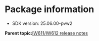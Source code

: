 # Package information

-   SDK version: 25.06.00-pvw2

**Parent topic:**[IW611/IW612 release notes](../topics/iw611-iw612-release-notes.md)

